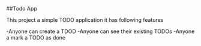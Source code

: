 ##Todo App

This project a simple TODO application
it has following features

-Anyone can create a TDOD
-Anyone can see their existing TODOs
-Anyone a mark a TODO as done